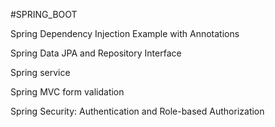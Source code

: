 #SPRING_BOOT


Spring Dependency Injection Example with Annotations

Spring Data JPA and Repository Interface

Spring service

Spring MVC form validation

Spring Security: Authentication and Role-based Authorization
